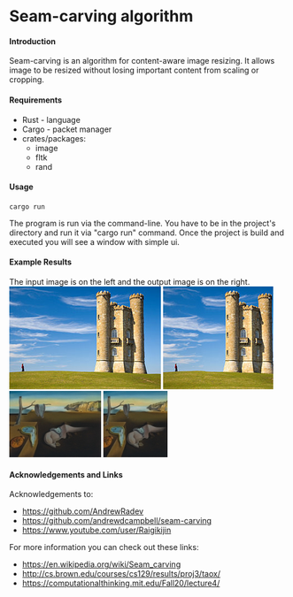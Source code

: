 
# Seam-carving algorithm


#### Introduction

Seam-carving is an algorithm for content-aware image resizing. It allows image to be resized without losing important content from scaling or cropping.


#### Requirements

- Rust - language
- Cargo - packet manager
- crates/packages:
    - image
    - fltk
    - rand


#### Usage

    cargo run

The program is run via the command-line. You have to be in the project's directory and run it via "cargo run" command. Once the project is build and executed you will see a window with simple ui.


#### Example Results

The input image is on the left and the output image is on the right.\
![Input image 1](/data/example_1.png) ![Output image 1](/data/seam_carving_example_1.png)\
![Input image 2](/data/example_2.jpg) ![Output image 2](/data/seam_carving_example_2.png)


#### Acknowledgements and Links

Acknowledgements to:
- https://github.com/AndrewRadev
- https://github.com/andrewdcampbell/seam-carving
- https://www.youtube.com/user/Raigikijin

For more information you can check out these links:
- https://en.wikipedia.org/wiki/Seam_carving
- http://cs.brown.edu/courses/cs129/results/proj3/taox/
- https://computationalthinking.mit.edu/Fall20/lecture4/